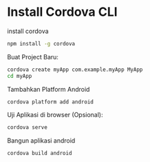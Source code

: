 # Install Cordova CLI

install cordova
```bash
npm install -g cordova
```

Buat Project Baru:
```bash
cordova create myApp com.example.myApp MyApp
cd myApp
```

Tambahkan Platform Android
```bash
cordova platform add android
```

Uji Aplikasi di browser (Opsional):
```bash
cordova serve
```

Bangun aplikasi android
```bash
cordova build android
```

